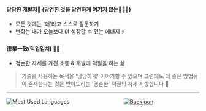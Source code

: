 #### 당당한 개발자🥕 (당연한 것을 당연하게 여기지 않는👨🏻‍💻)

- 모든 것에는 '왜'라고 스스로 질문하기
- 변화는 내가 오늘보다 더 성장할 수 있는 에너지 ⚡️

#### 德業一致(덕업일치) 🏃🏻
- 겸손한 자세를 가진 소통 & 개발에 덕질을 하는 삶

> 기술을 사용하는 목적을 '당당하게' 이야기할 수 있으며
> 그럼에도 더 좋은 방법들이 존재한다는 것을 받아드리는 '겸손한' 덕질의 자세 지향합니다 🎯

--------------------

![Most Used Languages](https://github-readme-stats.vercel.app/api/top-langs/?username=ksy4568&layout=compact&theme=dark)
&nbsp; &nbsp; &nbsp; &nbsp; &nbsp;&nbsp; &nbsp; &nbsp; &nbsp; &nbsp; &nbsp; &nbsp; &nbsp; &nbsp; &nbsp; &nbsp; &nbsp;&nbsp;&nbsp;
[![Baekjoon](http://mazassumnida.wtf/api/generate_badge?boj=gsy4568)](https://solved.ac/gsy4568)
